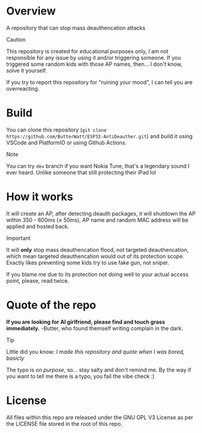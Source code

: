 # Overview
A repository that can stop mass deauthencation attacks
>[!CAUTION]
>This repository is created for educational purposes only, I am not responsible for any issue by using it and/or triggering someone. If you triggered some random kids with those AP names, then... I don't know, solve it yourself.
>
>If you try to report this repository for "ruining your mood", I can tell you are overreacting. 
# Build
You can clone this repository (`git clone https://github.com/ButterWatt/ESP32-AntiDeauther.git`) and build it using VSCode and PlatformIO or using Github Actions.
>[!NOTE]
>You can try `dev` branch if you want Nokia Tune, that's a legendary sound I ever heard. Unlike someone that still protecting their iPad lol
# How it works
It will create an AP, after detecting deauth packages, it will shutdown the AP within 350 - 600ms (± 50ms), AP name and random MAC address will be applied and hosted back.
>[!IMPORTANT]
>It will **only** stop mass deauthencation flood, not targeted deauthencation, which mean targeted deauthencation would out of its protection scope. Exactly likes preventing some kids try to use fake gun, not sniper.
>
>If you blame me due to its protection not doing well to your actual access point, please, read twice.

# Quote of the repo
**If you are looking for AI girlfriend, please find and touch grass immediately.** -Butter, who found themself writing complain in the dark.
>[!TIP]
>Little did you know: *I made this repository and quote when I was bored, basicly*
>
>The typo is *on purpose*, so... stay salty and don't remind me. By the way if you want to tell me there is a typo, you fail the vibe check :)

# License
All files within this repo are released under the GNU GPL V3 License as per the LICENSE file stored in the root of this repo.
